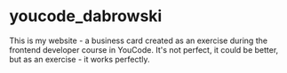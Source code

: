 # youcode_dabrowski
This is my website - a business card created as an exercise during the frontend developer course in YouCode. It's not perfect, it could be better, but as an exercise - it works perfectly.

